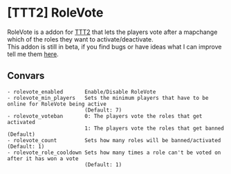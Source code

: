 # [TTT2] RoleVote
RoleVote is a addon for [TTT2](https://github.com/TTT-2/TTT2) that lets the players vote after a mapchange which of the roles they want to activate/deactivate.<br>
This addon is still in beta, if you find bugs or have ideas what I can improve tell me them [here](https://github.com/Blaubeeree/ttt2-rolevote/issues/new).
## Convars
```
- rolevote_enabled       Enable/Disable RoleVote
- rolevote_min_players   Sets the minimum players that have to be online for RoleVote being active
                         (Default: 7)
- rolevote_voteban       0: The players vote the roles that get activated
                         1: The players vote the roles that get banned (Default)
- rolevote_count         Sets how many roles will be banned/activated (Default: 1)
- rolevote_role_cooldown Sets how many times a role can't be voted on after it has won a vote
                         (Default: 1)
```
